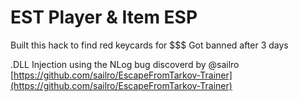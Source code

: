# EST Player & Item ESP
Built this hack to find red keycards for $$$ 
Got banned after 3 days

.DLL Injection using the NLog bug discoverd by @sailro
[https://github.com/sailro/EscapeFromTarkov-Trainer](https://github.com/sailro/EscapeFromTarkov-Trainer)